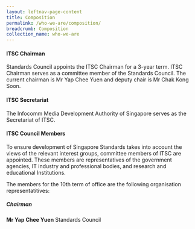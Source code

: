 ```yaml
---
layout: leftnav-page-content
title: Composition
permalink: /who-we-are/composition/
breadcrumb: Composition
collection_name: who-we-are
---
```


#### ITSC Chairman
Standards Council appoints the ITSC Chairman for a 3-year term. ITSC Chairman serves as a committee member of the Standards Council. The current chairman is Mr Yap Chee Yuen and deputy chair is Mr Chak Kong Soon.

#### ITSC Secretariat
The Infocomm Media Development Authority of Singapore serves as the Secretariat of ITSC.

#### ITSC Council Members
To ensure development of Singapore Standards takes into account the views of the relevant interest groups, committee members of ITSC are appointed. These members are representatives of the government agencies, IT industry and professional bodies, and research and educational Institutions.

The members for the 10th term of office are the following organisation representatitives:

##### Chairman

**Mr Yap Chee Yuen**
Standards Council
